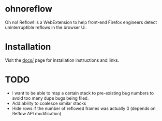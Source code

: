 # ohnoreflow
Oh no! Reflow! is a WebExtension to help front-end Firefox engineers detect uninterruptible reflows in the browser UI.

# Installation

Visit the [docs/](https://mikeconley.github.io/ohnoreflow/) page for installation instructions and links.

# TODO
* I want to be able to map a certain stack to pre-existing bug numbers to avoid too many dupe bugs being filed.
* Add ability to coalesce similar stacks
* Hide rows if the number of reflowed frames was actually 0 (depends on Reflow API modification)
